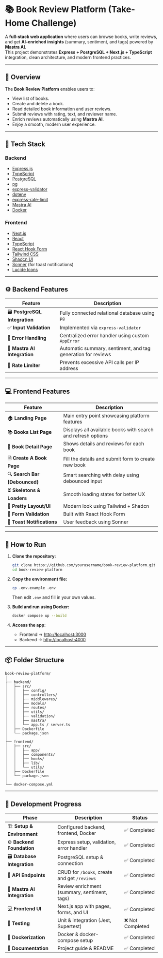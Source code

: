 # 📚 Book Review Platform (Take-Home Challenge)

A **full-stack web application** where users can browse books, write reviews, and get **AI-enriched insights** (summary, sentiment, and tags) powered by **Mastra AI**.  
This project demonstrates **Express + PostgreSQL + Next.js + TypeScript** integration, clean architecture, and modern frontend practices.

---

## 🧠 Overview

The **Book Review Platform** enables users to:

- View list of books.
- Create and delete a book.
- Read detailed book information and user reviews.
- Submit reviews with rating, text, and reviewer name.
- Enrich reviews automatically using **Mastra AI**.
- Enjoy a smooth, modern user experience.

---

## 🧩 Tech Stack

### **Backend**

- [Express.js](https://expressjs.com/)
- [TypeScript](https://www.typescriptlang.org/)
- [PostgreSQL](https://www.postgresql.org/)
- [pg](https://www.npmjs.com/package/pg)
- [express-validator](https://express-validator.github.io/docs/)
- [dotenv](https://www.npmjs.com/package/dotenv)
- [express-rate-limit](https://www.npmjs.com/package/express-rate-limit)
- [Mastra AI](https://mastra.ai/)
- [Docker](https://www.docker.com/)

### **Frontend**

- [Next.js](https://nextjs.org/)
- [React](https://react.dev/)
- [TypeScript](https://www.typescriptlang.org/)
- [React Hook Form](https://react-hook-form.com/)
- [Tailwind CSS](https://tailwindcss.com/)
- [Shadcn UI](https://ui.shadcn.com/)
- [Sonner](https://sonner.emilkowal.ski/) (for toast notifications)
- [Lucide Icons](https://lucide.dev/icons/)

---

## ⚙️ Backend Features

| Feature                       | Description                                                  |
| ----------------------------- | ------------------------------------------------------------ |
| 🗃️ **PostgreSQL Integration** | Fully connected relational database using `pg`               |
| ✅ **Input Validation**       | Implemented via `express-validator`                          |
| 🚨 **Error Handling**         | Centralized error handler using custom `AppError`            |
| 🧠 **Mastra AI Integration**  | Automatic summary, sentiment, and tag generation for reviews |
| 🚦 **Rate Limiter**           | Prevents excessive API calls per IP address                  |

---

## 💻 Frontend Features

| Feature                       | Description                                                  |
| ----------------------------- | ------------------------------------------------------------ |
| 🏠 **Landing Page**           | Main entry point showcasing platform features                |
| 📚 **Books List Page**        | Displays all available books with search and refresh options |
| 📖 **Book Detail Page**       | Shows details and reviews for each book                      |
| 🗎 **Create A Book Page**      | Fill the details and submit form to create new book          |
| 🔍 **Search Bar (Debounced)** | Smart searching with delay using debounced input             |
| ⏳ **Skeletons & Loaders**    | Smooth loading states for better UX                          |
| 🎨 **Pretty Layout/UI**       | Modern look using Tailwind + Shadcn                          |
| 📝 **Form Validation**        | Built with React Hook Form                                   |
| 🔔 **Toast Notifications**    | User feedback using Sonner                                   |

---

## 🚀 How to Run

1. **Clone the repository:**

   ```bash
   git clone https://github.com/yourusername/book-review-platform.git
   cd book-review-platform
   ```

2. **Copy the environment file:**

   ```bash
   cp .env.example .env
   ```

   Then edit `.env` and fill in your own values.

3. **Build and run using Docker:**

   ```bash
   docker compose up --build
   ```

4. **Access the app:**
   - Frontend → [http://localhost:3000](http://localhost:3000)
   - Backend → [http://localhost:4000](http://localhost:4000)

---

## 📦 Folder Structure

```
book-review-platform/
│
├── backend/
│   ├── src/
│   │   ├── config/
│   │   ├── controllers/
│   │   ├── middlewares/
│   │   ├── models/
│   │   ├── routes/
│   │   ├── utils/
│   │   ├── validation/
│   │   ├── mastra/
│   │   └── app.ts / server.ts
│   ├── Dockerfile
│   └── package.json
│
├── frontend/
│   ├── src/
│   │   ├── app/
│   │   ├── components/
│   │   ├── hooks/
│   │   ├── lib/
│   │   └── utils/
│   ├── Dockerfile
│   └── package.json
│
└── docker-compose.yml

```

---

## 🧾 Development Progress

| Phase                        | Description                                  | Status           |
| ---------------------------- | -------------------------------------------- | ---------------- |
| 🏗️ **Setup & Environment**   | Configured backend, frontend, Docker         | ✅ Completed     |
| ⚙️ **Backend Foundation**    | Express setup, validation, error handler     | ✅ Completed     |
| 🗃️ **Database Integration**  | PostgreSQL setup & connection                | ✅ Completed     |
| 💬 **API Endpoints**         | CRUD for `/books`, create and get `/reviews` | ✅ Completed     |
| 🤖 **Mastra AI Integration** | Review enrichment (summary, sentiment, tags) | ✅ Completed     |
| 💻 **Frontend UI**           | Next.js app with pages, forms, and UI        | ✅ Completed     |
| 🧪 **Testing**               | Unit & integration (Jest, Supertest)         | ❌ Not Completed |
| 🐳 **Dockerization**         | Docker & docker-compose setup                | ✅ Completed     |
| 🧾 **Documentation**         | Project guide & README                       | ✅ Completed     |
